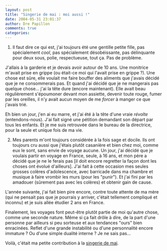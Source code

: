 ```yaml
---
layout: post
title: "Singerie de mai : moi aussi !"
date: 2004-05-31 23:01:37
author: Dre Papillon
comments: true
categories: 
---
```



1) Il faut dire ce qui est, j'ai toujours été une gentille petite fille, pas spécialement *cool*, pas spécialement désobéissante, pas délinquante pour deux sous, polie, respectueuse, tout ça.  Pas de problème.

J'allais à la garderie et je devais avoir autour de 10 ans.  Une monitrice m'avait prise en grippe (ou était-ce moi qui l'avait prise en grippe ?).  Une chose est sûre, elle voulait me faire bouffer des aliments que j'avais décidé que je ne consommerais pas.  Et quand j'ai décidé que je ne mangerais pas quelque chose...  j'ai la tête dure (encore maintenant).  Elle avait beau régulièrement s'époumoner devant mon assiette, devenir toute rouge, fumer par les oreilles, il n'y avait aucun moyen de me *forcer* à manger ce que j'avais trié.

Eh bien un jour, j'en ai eu marre, et j'ai été à la tête d'une vraie *révolte* (entendons-nous).  J'ai fait signé une pétition demandant son départ par tous les enfants.  Et je me suis retrouvée dans le bureau de la directrice, pour la seule et unique fois de ma vie.

2)  Mes parents m'ont toujours considérée à la fois sage et docile.  Ils ont toujours cru aussi que j'étais plutôt casanière et bien chez moi, comme eux le sont, sans envie de voyage aucune.  Un jour, j'ai décidé que je voulais partir en voyage en France, seule, à 16 ans, et mon père a décidé que je ne le ferais pas [il doit encore regretter la façon dont les choses ont évolué d'ailleurs].  J'ai fait à cette occasion mes seules grosses colères d'adolescence, avec barricade dans ma chambre et musique à faire vrombir les murs (pour les "punir").  Et j'ai fini par les amadouer (sûrement pas avec les colères) et obtenir gain de cause.

L'année suivante, j'ai fait bien pire encore, contre toute attente de ma mère (qui ne pensait pas que je pourrais y arriver, c'était tellement compliqué et inconnu) et je suis allée étudier 2 ans en France.

Finalement, les voyages font peut-être plutôt partie de moi qu'autre chose, comme une seconde nature.  Même si ça fait drôle à dire, de la part d'une personne par ailleurs si peu sorteuse et aux tendances "ours" bien enracinées.  Reflet d'une grande instabilité ou d'une personnalité encore immature ?  Ou d'une simple dualité interne ?  Je ne sais pas...

Voilà, c'était ma petite contribution à la [singerie de mai](http://www.martinepage.com/blog/2004/05/quand-ntiez-vous-pas-vous.html).